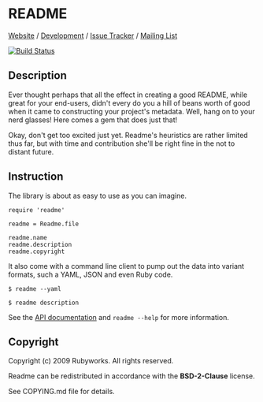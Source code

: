 # README

[Website](http://rubyworks.github.com/readme) /
[Development](http://github.com/rubyworks/readme) /
[Issue Tracker](http://github.com/rubyworks/readme/issues) /
[Mailing List](http://groups.google.com/groups/rubyworks-mailinglist)

[![Build Status](https://secure.travis-ci.org/rubyworks/readme.png)](http://travis-ci.org/rubyworks/readme)


## Description

Ever thought perhaps that all the effect in creating a good README, while
great for your end-users, didn't every do you a hill of beans worth of good
when it came to constructing your project's metadata. Well, hang on to your
nerd glasses! Here comes a gem that does just that!

Okay, don't get too excited just yet. Readme's heuristics are rather limited
thus far, but with time and contribution she'll be right fine in the not
to distant future.


## Instruction

The library is about as easy to use as you can imagine.

    require 'readme'

    readme = Readme.file

    readme.name
    readme.description
    readme.copyright

It also come with a command line client to pump out the data into variant
formats, such a YAML, JSON and even Ruby code.

    $ readme --yaml

    $ readme description

See the [API documentation](http:/rubydoc.info/gems/readme) and `readme --help` for more information.


## Copyright

Copyright (c) 2009 Rubyworks. All rights reserved.

Readme can be redistributed in accordance with the **BSD-2-Clause** license.

See COPYING.md file for details.

